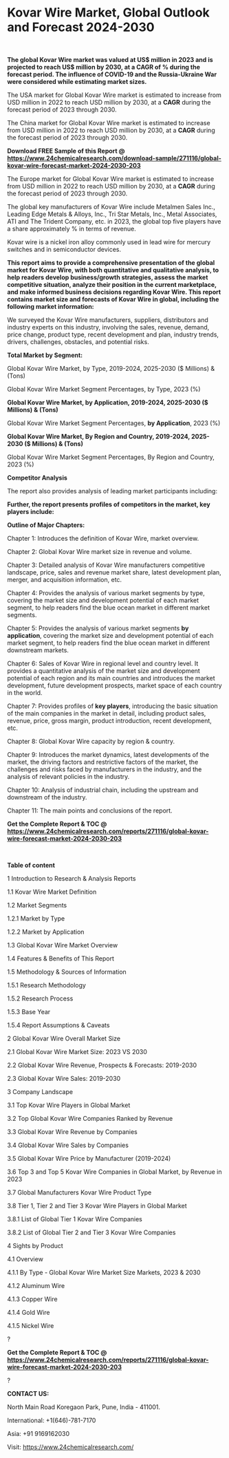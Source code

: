 <h1>Kovar Wire Market, Global Outlook and Forecast 2024-2030</h1><br/><p><strong>The global Kovar Wire market was valued at US$ million in 2023 and is projected to reach US$ million by 2030, at a <strong>CAGR</strong> of % during the forecast period. The influence of COVID-19 and the Russia-Ukraine War were considered while estimating market sizes.</strong></p>
 
 
 
 <p>The USA market for Global Kovar Wire market is estimated to increase from USD million in 2022 to reach USD million by 2030, at a <strong>CAGR</strong> during the forecast period of 2023 through 2030.</p>
 
 
 
 <p>The China market for Global Kovar Wire market is estimated to increase from USD million in 2022 to reach USD million by 2030, at a <strong>CAGR</strong> during the forecast period of 2023 through 2030.</p>
 
 
 
 <div><b>Download FREE Sample of this Report @ <a href="https://www.24chemicalresearch.com/download-sample/271116/global-kovar-wire-forecast-market-2024-2030-203">https://www.24chemicalresearch.com/download-sample/271116/global-kovar-wire-forecast-market-2024-2030-203</a></b></div>
 
 
 
 <p>The Europe market for Global Kovar Wire market is estimated to increase from USD million in 2022 to reach USD million by 2030, at a <strong>CAGR</strong> during the forecast period of 2023 through 2030.</p>
 
 
 
 <p>The global key manufacturers of Kovar Wire include Metalmen Sales Inc., Leading Edge Metals & Alloys, Inc., Tri Star Metals, Inc., Metal Associates, ATI and The Trident Company, etc. in 2023, the global top five players have a share approximately % in terms of revenue.</p>
 
 
 
 <p>Kovar wire is a nickel iron alloy commonly used in lead wire for mercury switches and in semiconductor devices.</p>
 
 
 
 <p><strong>This report aims to provide a comprehensive presentation of the global market for Kovar Wire, with both quantitative and qualitative analysis, to help readers develop business/growth strategies, assess the market competitive situation, analyze their position in the current marketplace, and make informed business decisions regarding Kovar Wire. This report contains market size and forecasts of Kovar Wire in global, including the following market information:</strong></p>
 
 
 
 <p>We surveyed the Kovar Wire manufacturers, suppliers, distributors and industry experts on this industry, involving the sales, revenue, demand, price change, product type, recent development and plan, industry trends, drivers, challenges, obstacles, and potential risks.</p>
 
 
 
 <p><strong>Total Market by Segment:</strong></p>
 
 
 
 <p>Global Kovar Wire Market, by Type, 2019-2024, 2025-2030 ($ Millions) & (Tons)</p>
 
 
 
 <p>Global Kovar Wire Market Segment Percentages, by Type, 2023 (%)</p>
 
 
 
 <p><strong>Global Kovar Wire Market, <strong>by Application</strong>, 2019-2024, 2025-2030 ($ Millions) & (Tons)</strong></p>
 
 
 
 <p>Global Kovar Wire Market Segment Percentages, <strong>by Application</strong>, 2023 (%)</p>
 
 
 
 <p><strong>Global Kovar Wire Market, By Region and Country, 2019-2024, 2025-2030 ($ Millions) & (Tons)</strong></p>
 
 
 
 <p>Global Kovar Wire Market Segment Percentages, By Region and Country, 2023 (%)</p>
 
 
 
 <p><strong>Competitor Analysis</strong></p>
 
 
 
 <p>The report also provides analysis of leading market participants including:</p>
 
 
 
 <p><strong>Further, the report presents profiles of competitors in the market, <strong>key players</strong> include:</strong></p>
 
 
 
 <p><strong>Outline of Major Chapters:</strong></p>
 
 
 
 <p>Chapter 1: Introduces the definition of Kovar Wire, market overview.</p>
 
 
 
 <p>Chapter 2: Global Kovar Wire market size in revenue and volume.</p>
 
 
 
 <p>Chapter 3: Detailed analysis of Kovar Wire manufacturers competitive landscape, price, sales and revenue market share, latest development plan, merger, and acquisition information, etc.</p>
 
 
 
 <p>Chapter 4: Provides the analysis of various market segments by type, covering the market size and development potential of each market segment, to help readers find the blue ocean market in different market segments.</p>
 
 
 
 <p>Chapter 5: Provides the analysis of various market segments <strong>by application</strong>, covering the market size and development potential of each market segment, to help readers find the blue ocean market in different downstream markets.</p>
 
 
 
 <p>Chapter 6: Sales of Kovar Wire in regional level and country level. It provides a quantitative analysis of the market size and development potential of each region and its main countries and introduces the market development, future development prospects, market space of each country in the world.</p>
 
 
 
 <p>Chapter 7: Provides profiles of <strong>key players</strong>, introducing the basic situation of the main companies in the market in detail, including product sales, revenue, price, gross margin, product introduction, recent development, etc.</p>
 
 
 
 <p>Chapter 8: Global Kovar Wire capacity by region & country.</p>
 
 
 
 <p>Chapter 9: Introduces the market dynamics, latest developments of the market, the driving factors and restrictive factors of the market, the challenges and risks faced by manufacturers in the industry, and the analysis of relevant policies in the industry.</p>
 
 
 
 <p>Chapter 10: Analysis of industrial chain, including the upstream and downstream of the industry.</p>
 
 
 
 <p>Chapter 11: The main points and conclusions of the report.</p>
 
 
 
 <div><b>Get the Complete Report & TOC @ <a href="https://www.24chemicalresearch.com/reports/271116/global-kovar-wire-forecast-market-2024-2030-203">https://www.24chemicalresearch.com/reports/271116/global-kovar-wire-forecast-market-2024-2030-203</a></b></div>
 
 
 
 <p><br />
 
 <b>Table of content</b></p>
 
 
 
 <p>1 Introduction to Research & Analysis Reports<br />
 
 1.1 Kovar Wire Market Definition<br />
 
 1.2 Market Segments<br />
 
 1.2.1 Market by Type<br />
 
 1.2.2 Market by Application<br />
 
 1.3 Global Kovar Wire Market Overview<br />
 
 1.4 Features & Benefits of This Report<br />
 
 1.5 Methodology & Sources of Information<br />
 
 1.5.1 Research Methodology<br />
 
 1.5.2 Research Process<br />
 
 1.5.3 Base Year<br />
 
 1.5.4 Report Assumptions & Caveats<br />
 
 2 Global Kovar Wire Overall Market Size<br />
 
 2.1 Global Kovar Wire Market Size: 2023 VS 2030<br />
 
 2.2 Global Kovar Wire Revenue, Prospects & Forecasts: 2019-2030<br />
 
 2.3 Global Kovar Wire Sales: 2019-2030<br />
 
 3 Company Landscape<br />
 
 3.1 Top Kovar Wire Players in Global Market<br />
 
 3.2 Top Global Kovar Wire Companies Ranked by Revenue<br />
 
 3.3 Global Kovar Wire Revenue by Companies<br />
 
 3.4 Global Kovar Wire Sales by Companies<br />
 
 3.5 Global Kovar Wire Price by Manufacturer (2019-2024)<br />
 
 3.6 Top 3 and Top 5 Kovar Wire Companies in Global Market, by Revenue in 2023<br />
 
 3.7 Global Manufacturers Kovar Wire Product Type<br />
 
 3.8 Tier 1, Tier 2 and Tier 3 Kovar Wire Players in Global Market<br />
 
 3.8.1 List of Global Tier 1 Kovar Wire Companies<br />
 
 3.8.2 List of Global Tier 2 and Tier 3 Kovar Wire Companies<br />
 
 4 Sights by Product<br />
 
 4.1 Overview<br />
 
 4.1.1 By Type - Global Kovar Wire Market Size Markets, 2023 & 2030<br />
 
 4.1.2 Aluminum Wire<br />
 
 4.1.3 Copper Wire<br />
 
 4.1.4 Gold Wire<br />
 
 4.1.5 Nickel Wire<br />
 
 ? </p>
 
 
 
 <div><b>Get the Complete Report & TOC @ <a href="https://www.24chemicalresearch.com/reports/271116/global-kovar-wire-forecast-market-2024-2030-203">https://www.24chemicalresearch.com/reports/271116/global-kovar-wire-forecast-market-2024-2030-203</a></b></div>
 
 
 
 <p>? </p>
 
 
 
 <p><b>CONTACT US:</b><br />
 
 North Main Road Koregaon Park, Pune, India - 411001.<br />
 
 International: +1(646)-781-7170<br />
 
 Asia: +91 9169162030<br />
 
 Visit: <a href="https://www.24chemicalresearch.com/">https://www.24chemicalresearch.com/</a></p>